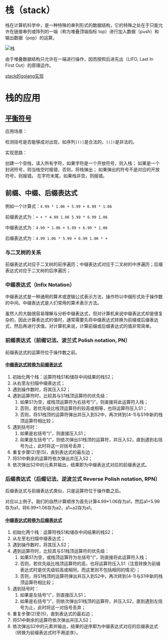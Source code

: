 # 栈（stack）

栈在计算机科学中，是一种特殊的串列形式的数据结构，它的特殊之处在于只能允许在链接串列或阵列的一端（称为堆叠顶端指标 top）进行加入数据（push）和输出数据（pop）的运算。

![栈](https://upload.wikimedia.org/wikipedia/commons/thumb/2/29/Data_stack.svg/400px-Data_stack.svg.png)

由于堆叠数据结构只允许在一端进行操作，因而按照后进先出（LIFO, Last In First Out）的原理运作。

[stack的golang实现](https://github.com/TTWShell/algorithms/blob/master/stack/stack.go)

# 栈的应用

## [平衡符号](https://github.com/TTWShell/algorithms/blob/master/stack/balanceSymbol.go)

应用场景：

检测括号是否能够成对出现，如序列`[()]`是合法的，`[(])`是非法的。

实现思路：

创建一个空栈，读入所有字符，如果字符是一个开放符号，则入栈；
如果是一个封闭符号，则当栈空时报错，否则，将栈弹出；
如果弹出的符号不是对应的开放符号，则报错。
在字符末尾，如果栈非空，则报错。

## 前缀、中缀、后缀表达式

例如一个计算式：`4.99 * 1.06 + 5.99 + 6.99 * 1.06`

前缀表达式为：`+ + * 4.99 1.06 5.99 * 6.99 1.06`

中缀表达式为：`4.99 * 1.06 + 5.99 + 6.99 * 1.06`

后缀表达式为：`4.99 1.06 * 5.99 + 6.99 1.06 * +`

### 与二叉树的关系

前缀表达式对应于二叉树的前序遍历；中缀表达式对应于二叉树的中序遍历；后缀表达式对应于二叉树的后序遍历；

### 中缀表达式（Infix Notation）

中缀表达式是一种通用的算术或逻辑公式表示方法，操作符以中缀形式处于操作数的中间。中缀表达式是人们常用的算术表示方法。

虽然人的大脑很容易理解与分析中缀表达式，但对计算机来说中缀表达式却是很复杂的，因此计算表达式的值时，通常需要先将中缀表达式转换为前缀或后缀表达式，然后再进行求值。对计算机来说，计算前缀或后缀表达式的值非常简单。

### 前缀表达式（前缀记法、波兰式 Polish notation, PN）

前缀表达式的运算符位于操作数之前。

#### [中缀表达式转换为前缀表达式](https://github.com/TTWShell/algorithms/blob/master/stack/notation.go)

1. 初始化两个栈：运算符栈S1和储存中间结果的栈S2；
2. 从右至左扫描中缀表达式；
3. 遇到操作数时，将其压入S2；
4. 遇到运算符时，比较其与S1栈顶运算符的优先级：
    1. 如果S1为空，或栈顶运算符为右括号“)”，则直接将此运算符入栈；
    2. 否则，若优先级比栈顶运算符的较高或相等，也将运算符压入S1；
    3. 否则，将S1栈顶的运算符弹出并压入到S2中，再次转到(4-1)与S1中新的栈顶运算符相比较；
5. 遇到括号时：
    1. 如果是右括号“)”，则直接压入S1；
    2. 如果是左括号“(”，则依次弹出S1栈顶的运算符，并压入S2，直到遇到右括号为止，此时将这一对括号丢弃；
6. 重复步骤(2)至(5)，直到表达式的最左边；
7. 将S1中剩余的运算符依次弹出并压入S2；
8. 依次弹出S2中的元素并输出，结果即为中缀表达式对应的前缀表达式。

### 后缀表达式（后缀记法、逆波兰式 Reverse Polish notation, RPN）

后缀表达式与前缀表达式类似，只是运算符位于操作数之后。

对应以上例子。我们的自然计算顺序为首先计算4.99\*1.06存为a1，然后a1+5.99存为a1，将6.99\*1.06存为a2，a1+a2存为a1。

#### [中缀表达式转换为后缀表达式](https://github.com/TTWShell/algorithms/blob/master/stack/notation.go)

1. 初始化两个栈：运算符栈S1和储存中间结果的栈S2；
2. 从左至右扫描中缀表达式；
3. 遇到操作数时，将其压入S2；
4. 遇到运算符时，比较其与S1栈顶运算符的优先级：
    1. 如果S1为空，或栈顶运算符为左括号“(”，则直接将此运算符入栈；
    2. 否则，若优先级比栈顶运算符的高，也将运算符压入S1（注意转换为前缀表达式时是优先级较高或相同，而这里则不包括相同的情况）；
    3. 否则，将S1栈顶的运算符弹出并压入到S2中，再次转到(4-1)与S1中新的栈顶运算符相比较；
5. 遇到括号时：
    1. 如果是左括号“(”，则直接压入S1；
    2. 如果是右括号“)”，则依次弹出S1栈顶的运算符，并压入S2，直到遇到左括号为止，此时将这一对括号丢弃；
6. 重复步骤(2)至(5)，直到表达式的最右边；
7. 将S1中剩余的运算符依次弹出并压入S2；
8. 依次弹出S2中的元素并输出，结果的逆序即为中缀表达式对应的后缀表达式（转换为前缀表达式时不用逆序）。
